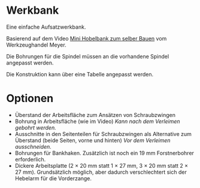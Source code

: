 # Werkbank
Eine einfache Aufsatzwerkbank.

Basierend auf dem Video [Mini Hobelbank zum selber 
Bauen](https://www.youtube.com/watch?v=Kl4wZBgf0S8) vom Werkzeughandel Meyer.

Die Bohrungen für die Spindel müssen an die vorhandene Spindel angepasst 
werden.

Die Konstruktion kann über eine Tabelle angepasst werden.

# Optionen

 -  Überstand der Arbeitsfläche zum Ansätzen von Schraubzwingen
 -  Bohrung in Arbeitsfläche (wie im Video) *Kann nach dem Verleimen gebohrt 
    werden.*
 -  Ausschnitte in den Seitenteilen für Schraubzwingen als Alternative zum 
    Überstand (beide Seiten, vorne und hinten) *Vor dem Verleimen 
    ausschneiden.*
 -  Bohrungen für Bankhaken. Zusätzlich ist noch ein 19 mm Forstnerbohrer 
    erforderlich.
 -  Dickere Arbeitsplatte (2 × 20 mm statt 1 × 27 mm, 3 × 20 mm statt 2 × 27 
    mm). Grundsätzlich möglich, aber dadurch verschlechtert sich der Hebelarm 
    für die Vorderzange. 
